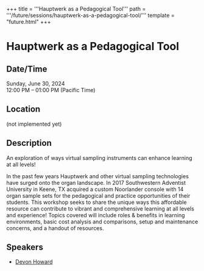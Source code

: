 +++
title = '''Hauptwerk as a Pedagogical Tool'''
path = '''/future/sessions/hauptwerk-as-a-pedagogical-tool/'''
template = "future.html"
+++

<h1>Hauptwerk as a Pedagogical Tool</h1>
<h2>Date/Time</h2>
<p>Sunday, June 30, 2024<br>
12:00 PM – 01:00 PM (Pacific Time)</p>
<h2>Location</h2>
(not implemented yet)
<h2>Description</h2>
An exploration of ways virtual sampling instruments can enhance learning at all levels!

In the past few years Hauptwerk and other virtual sampling technologies have surged onto the organ landscape. In 2017 Southwestern Adventist University in Keene, TX acquired a custom Noorlander console with 14 organ sample sets for the pedagogical and practice opportunities of their students. This workshop seeks to share the unique ways this affordable resource can contribute to vibrant and comprehensive learning at all levels and experience! Topics covered will include roles & benefits in learning environments, basic cost analysis and comparisons, setup and maintenance concerns, and a handout of resources.
<h2>Speakers</h2>
<ul><li><a href="/future/speakers/devon-howard/">Devon Howard</a></li>

